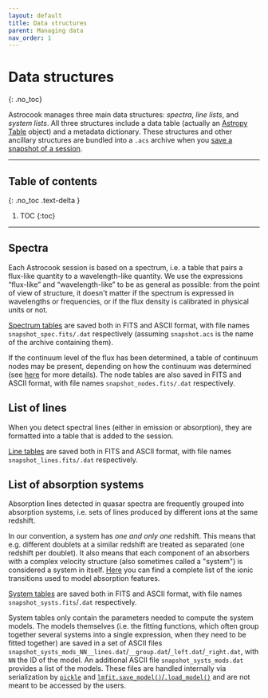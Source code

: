 ```yaml
---
layout: default
title: Data structures
parent: Managing data
nav_order: 1
---
```


# Data structures
{: .no_toc}

Astrocook manages three main data structures: *spectra*, *line lists*, and *system lists*. All three structures include a data table (actually an [Astropy Table](https://docs.astropy.org/en/stable/table/) object) and a metadata dictionary. These structures and other ancillary structures are bundled into a `.acs` archive when you [save a snapshot of a session](gui.md#save-sessions).

---
## Table of contents
{: .no_toc .text-delta }

1. TOC
{:toc}
---

## Spectra

Each Astrocook session is based on a spectrum, i.e. a table that pairs a flux-like quantity to a wavelength-like quantity. We use the expressions “flux-like” and “wavelength-like” to be as general as possible: from the point of view of structure, it doesn't matter if the spectrum is expressed in wavelengths or frequencies, or if the flux density is calibrated in physical units or not.

[Spectrum tables](tables.md#spectrum-table) are saved both in FITS and ASCII format, with file names `snapshot_spec.fits/.dat` respectively (assuming `snapshot.acs` is the name of the archive containing them).

If the continuum level of the flux has been determined, a table of continuum nodes may be present, depending on how the continuum was determined (see [here](/continuum.md#continuum-estimation) for more details). The node tables are also saved in FITS and ASCII format, with file names `snapshot_nodes.fits/.dat` respectively.


## List of lines

When you detect spectral lines (either in emission or absorption), they are formatted into a table that is added to the session.

[Line tables](tables.md#line-table) are saved both in FITS and ASCII format, with file names `snapshot_lines.fits/.dat` respectively.


## List of absorption systems

Absorption lines detected in quasar spectra are frequently grouped into absorption systems, i.e. sets of lines produced by different ions at the same redshift.

In our convention, a system has *one and only one* redshift. This means that e.g. different doublets at a similar redshift are treated as separated (one redshift per doublet). It also means that each component of an absorbers with a complex velocity structure (also sometimes called a "system") is considered a system in itself. [Here](series.md) you can find a complete list of the ionic transitions used to model absorption features.

[System tables](tables.md#system-table) are saved both in FITS and ASCII format, with file names `snapshot_systs.fits`/`.dat` respectively.

System tables only contain the parameters needed to compute the system models. The models themselves (i.e. the fitting functions, which often group together several systems into a single expression, when they need to be fitted together) are saved in a set of ASCII files `snapshot_systs_mods_NN__lines.dat`/`__group.dat`/`_left.dat`/`_right.dat`, with `NN` the ID of the model. An additional ASCII file `snapshot_systs_mods.dat` provides a list of the models. These files are handled internally via serialization by [`pickle`](https://docs.python.org/3/library/pickle.html) and [`lmfit.save_model()`/`.load_model()`](https://lmfit.github.io/lmfit-py/model.html#saving-and-loading-models) and are not meant to be accessed by the users.

